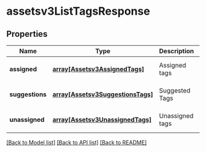 # assetsv3ListTagsResponse

## Properties
Name | Type | Description | Notes
------------ | ------------- | ------------- | -------------
**assigned** | [**array[Assetsv3AssignedTags]**](Assetsv3AssignedTags.md) | Assigned tags | [optional] [default to null]
**suggestions** | [**array[Assetsv3SuggestionsTags]**](Assetsv3SuggestionsTags.md) | Suggested Tags | [optional] [default to null]
**unassigned** | [**array[Assetsv3UnassignedTags]**](Assetsv3UnassignedTags.md) | Unassigned tags | [optional] [default to null]

[[Back to Model list]](../README.md#documentation-for-models) [[Back to API list]](../README.md#documentation-for-api-endpoints) [[Back to README]](../README.md)


